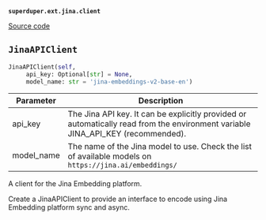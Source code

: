 **`superduper.ext.jina.client`** 

[Source code](https://github.com/superduper/superduper/blob/main/superduper/ext/jina/client.py)

## `JinaAPIClient` 

```python
JinaAPIClient(self,
     api_key: Optional[str] = None,
     model_name: str = 'jina-embeddings-v2-base-en')
```
| Parameter | Description |
|-----------|-------------|
| api_key | The Jina API key. It can be explicitly provided or automatically read from the environment variable JINA_API_KEY (recommended). |
| model_name | The name of the Jina model to use. Check the list of available models on `https://jina.ai/embeddings/` |

A client for the Jina Embedding platform.

Create a JinaAPIClient to provide an interface to encode using
Jina Embedding platform sync and async.

